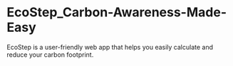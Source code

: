 # EcoStep_Carbon-Awareness-Made-Easy
EcoStep is a user-friendly web app that helps you easily calculate and reduce your carbon footprint.
